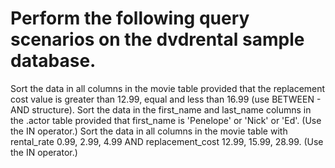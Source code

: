 # Perform the following query scenarios on the dvdrental sample database.



Sort the data in all columns in the movie table provided that the replacement cost value is greater than 12.99, equal and less than 16.99 (use BETWEEN - AND structure).
Sort the data in the first_name and last_name columns in the .actor table provided that first_name is 'Penelope' or 'Nick' or 'Ed'. (Use the IN operator.)
Sort the data in all columns in the movie table with rental_rate 0.99, 2.99, 4.99 AND replacement_cost 12.99, 15.99, 28.99. (Use the IN operator.)